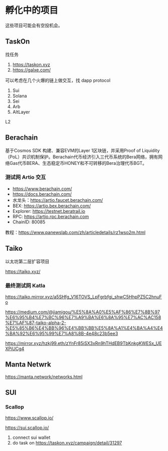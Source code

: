 # 孵化中的项目

这些项目可能会有空投机会。



## TaskOn

找任务

1. https://taskon.xyz
2. https://galxe.com/



可以考虑在几个火爆的链上做交互，找 dapp protocol

1. Sui
2. Solana
3. Sei
4. Arb
5. AltLayer

L2



## Berachain

基于Cosmos SDK 构建、兼容EVM的Layer 1区块链，并采用Proof of Liquidity（PoL）共识机制保护。Berachain代币经济引入三代币系统的Bera网络，拥有网络Gas代币BERA、生态稳定币HONEY和不可转移的Bera治理代币BGT。

### 测试网 Artio 交互

- https://www.berachain.com/
- https://docs.berachain.com/
- 水龙头：https://artio.faucet.berachain.com/
- BEX: https://artio.bex.berachain.com/
- Explorer: https://testnet.beratrail.io
- RPC: https://artio.rpc.berachain.com
- ChainID: 80085

教程：https://www.panewslab.com/zh/articledetails/rz1wso2m.html



## Taiko

以太坊第二层扩容项目

https://taiko.xyz/

### 最终测试网 Katla

https://taiko.mirror.xyz/a5SHfg_V16TOVS_LpFgrbfgi_shwC5HhpPZ5C2hnuFo

https://medium.com/@jiamigou/%E5%8A%A0%E5%AF%86%E7%8B%97%E6%95%B4%E7%BC%96%E7%A9%BA%E6%8A%95%E7%AC%AC158%E7%AF%87-taiko-alpha-2-%E5%85%B6%E4%BB%96%E4%BB%BB%E5%8A%A1%E4%BA%A4%E4%BA%92%E6%95%99%E7%A8%8B-4e48c23b5ee3

https://mirror.xyz/hzkj99.eth/zYnFr85iSX3xRn9hTHdEB9TbKnkgKWESx_UEXPiUCg4

## Manta Netwrk

https://manta.network/networks.html



## SUI

### Scallop

https://www.scallop.io/

https://sui.scallop.io/

1. connect sui wallet
2. do task on https://taskon.xyz/campaign/detail/31297

